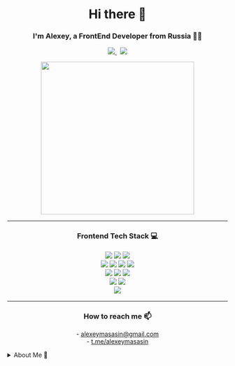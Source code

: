 <h1 align='center'>
  Hi there 👋 
</h1>

<h3 align='center'>
   I'm Alexey, a FrontEnd Developer from Russia 👨‍💻
</h3>

<p align='center'>
  <a href="mailto:alexeymasasin@gmail.com">
    <img src="https://img.shields.io/badge/Gmail-D14836?style=for-the-badge&logo=gmail&logoColor=white" />        
  </a>&nbsp;
  <a href="https://t.me/alexeymasasin/" target="_blank">
    <img src="https://img.shields.io/badge/Telegram-2CA5E0?style=for-the-badge&logo=telegram&logoColor=white" />
  </a>
</p>

<p align='center'>
  <a href="#"><img src="https://github-readme-stats.vercel.app/api?username=alexeymasasin&show_icons=true&count_private=true&theme=github_dark&hide_border=true" width="350"></a>
</p>

---

<h3 align='center'>
  Frontend Tech Stack 💻
  <br/><br/>
  <img src="https://img.shields.io/badge/JavaScript-323330?style=for-the-badge&logo=javascript&logoColor=F7DF1E" />
  <img src="https://img.shields.io/badge/TypeScript-007ACC?style=for-the-badge&logo=typescript&logoColor=white" />
  <img src="https://img.shields.io/badge/Node%20js-339933?style=for-the-badge&logo=nodedotjs&logoColor=white" />
  <br/>
  <img src="https://img.shields.io/badge/React-20232A?style=for-the-badge&logo=react&logoColor=61DAFB" />
  <img src="https://img.shields.io/badge/Redux-593D88?style=for-the-badge&logo=redux&logoColor=white" />
  <img src="https://img.shields.io/badge/Tailwind_CSS-38B2AC?style=for-the-badge&logo=tailwind-css&logoColor=white" />
  <img src="https://img.shields.io/badge/axios-671ddf?&style=for-the-badge&logo=axios&logoColor=white" />
  <br/>
  <img src="https://img.shields.io/badge/HTML5-E34F26?style=for-the-badge&logo=html5&logoColor=white" />
  <img src="https://img.shields.io/badge/CSS3-1572B6?style=for-the-badge&logo=css3&logoColor=white" />
  <img src="https://img.shields.io/badge/Bootstrap-563D7C?style=for-the-badge&logo=bootstrap&logoColor=white" />
  <br/>
  <img src="https://img.shields.io/badge/WebStorm-000000?style=for-the-badge&logo=WebStorm&logoColor=white" />
  <img src="https://img.shields.io/badge/VSCode-0078D4?style=for-the-badge&logo=visual%20studio%20code&logoColor=white" />
  <br/>
  <img src="https://img.shields.io/badge/GIT-E44C30?style=for-the-badge&logo=git&logoColor=white" />
</h3>

---

<h3 align='center'>How to reach me 📫</h3> 
  <p align='center'>
    - <a href='mailto:alexeymasasin@gmail.com'>alexeymasasin@gmail.com</a>
    <br/>
    - <a href='https://t.me/alexeymasasin/'>t.me/alexeymasasin</a>
  </p>


<details>
  <summary>About Me 📃</summary>

## Education

- 📖 **Internet Technologies and Mobile Applications (09.03.03, Applied Computer Science)**\
  📆 **2024 - ...**\
  📍 **MTI** – Moscow, Russia

- 💻 **Online Web-Dev Courses**\
  📆 **2023 - ...**\
  🌐 **Stepik** – <a href="https://stepik.org/users/470705820/profile">Profile Page</a>
  <br>
  🌐 **FreeCodeCamp** – <a href="https://www.freecodecamp.org/alexeymasasin">Profile Page</a>

## General

My name is Alexey, I'm a 21-year-old male from Russia, Web-Dev & CS student (since 2024).

## Outside Interests

In my free time I am a musician, film and video-game buff.

</details>
